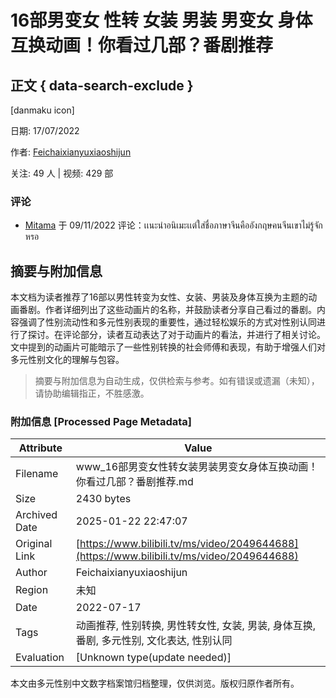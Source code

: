 # 16部男变女 性转 女装 男装 男变女 身体互换动画！你看过几部？番剧推荐

## 正文 { data-search-exclude }


[danmaku icon]

日期: 17/07/2022

作者: [Feichaixianyuxiaoshijun](https://www.bilibili.tv/ms/space/1452520888)

关注: 49 人 | 视频: 429 部

### 评论
-   [Mitama](https://www.bilibili.tv/ms/space/1772400729) 于 09/11/2022 评论：เเนะนำอนิเมะเเต่ใส่ชื่อภาษาจีนคืออังกฤษคนจีนเขาไม่รู้จักหรอ
<!-- tcd_original_link https://www.bilibili.tv/ms/video/2049644688 -->


## 摘要与附加信息

<!-- tcd_abstract -->
本文档为读者推荐了16部以男性转变为女性、女装、男装及身体互换为主题的动画番剧。作者详细列出了这些动画片的名称，并鼓励读者分享自己看过的番剧。内容强调了性别流动性和多元性别表现的重要性，通过轻松娱乐的方式对性别认同进行了探讨。在评论部分，读者互动表达了对于动画片的看法，并进行了相关讨论。文中提到的动画片可能暗示了一些性别转换的社会师傅和表现，有助于增强人们对多元性别文化的理解与包容。
<!-- tcd_abstract_end -->

> 摘要与附加信息为自动生成，仅供检索与参考。如有错误或遗漏（未知），请协助编辑指正，不胜感激。

### 附加信息 [Processed Page Metadata]

| Attribute       | Value                                  |
|-----------------|----------------------------------------|
| Filename        | www_16部男变女性转女装男装男变女身体互换动画！你看过几部？番剧推荐.md                             |
| Size            | 2430 bytes                           |
| Archived Date   | 2025-01-22 22:47:07                             |
| Original Link   | [https://www.bilibili.tv/ms/video/2049644688](https://www.bilibili.tv/ms/video/2049644688)                       |
| Author          | Feichaixianyuxiaoshijun                               |
| Region          | 未知                               |
| Date            | 2022-07-17                                 |
| Tags            | 动画推荐, 性别转换, 男性转女性, 女装, 男装, 身体互换, 番剧, 多元性别, 文化表达, 性别认同                                 |
| Evaluation            | [Unknown type(update needed)]                                 |
<!-- tcd_table_end -->

本文由多元性别中文数字档案馆归档整理，仅供浏览。版权归原作者所有。
